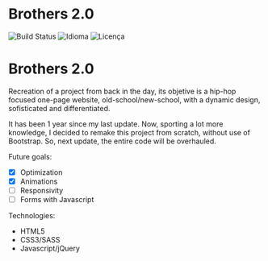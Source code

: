 # Brothers 2.0

![Build Status](https://img.shields.io/badge/Demo-Ativa-brightgreen.svg)
![Idioma](https://img.shields.io/badge/Idioma-Ingl%C3%AAs-brightgreen.svg)
![Licença](https://img.shields.io/badge/Licen%C3%A7a-MIT-blue.svg)

# Brothers 2.0

Recreation of a project from back in the day, its objetive is a hip-hop focused one-page website, old-school/new-school, with a dynamic design, sofisticated and differentiated. 

It has been 1 year since my last update. Now, sporting a lot more knowledge, I decided to remake this project from scratch, without use of Bootstrap. So, next update, the entire code will be overhauled.

Future goals:

- [x] Optimization
- [x] Animations
- [ ] Responsivity
- [ ] Forms with Javascript

Technologies:
- HTML5
- CSS3/SASS
- Javascript/jQuery
